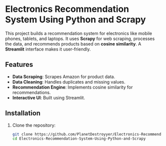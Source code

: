 # Electronics Recommendation System Using Python and Scrapy

This project builds a recommendation system for electronics like mobile phones, tablets, and laptops. It uses **Scrapy** for web scraping, processes the data, and recommends products based on **cosine similarity**. A **Streamlit** interface makes it user-friendly.

## Features
- **Data Scraping**: Scrapes Amazon for product data.
- **Data Cleaning**: Handles duplicates and missing values.
- **Recommendation Engine**: Implements cosine similarity for recommendations.
- **Interactive UI**: Built using Streamlit.

## Installation
1. Clone the repository:
   ```bash
   git clone https://github.com/PlanetDestroyyer/Electronics-Recommendation-System-Using-Python-and-Scrapy.git
   cd Electronics-Recommendation-System-Using-Python-and-Scrapy